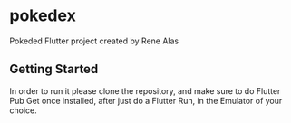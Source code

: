 # pokedex

Pokeded Flutter project created by Rene Alas

## Getting Started

In order to run it please clone the repository, and make sure to do Flutter Pub Get once installed, after just do a Flutter Run, in the Emulator of your choice.


